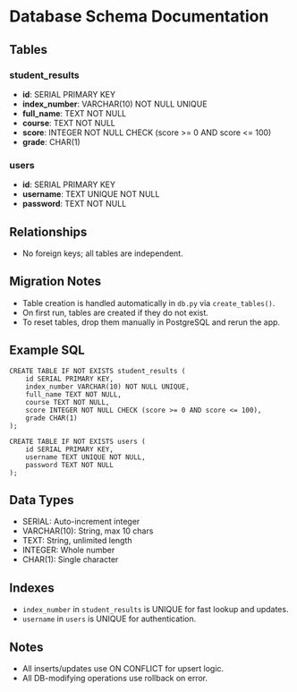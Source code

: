 # Database Schema Documentation

## Tables

### student_results
- **id**: SERIAL PRIMARY KEY
- **index_number**: VARCHAR(10) NOT NULL UNIQUE
- **full_name**: TEXT NOT NULL
- **course**: TEXT NOT NULL
- **score**: INTEGER NOT NULL CHECK (score >= 0 AND score <= 100)
- **grade**: CHAR(1)

### users
- **id**: SERIAL PRIMARY KEY
- **username**: TEXT UNIQUE NOT NULL
- **password**: TEXT NOT NULL

## Relationships
- No foreign keys; all tables are independent.

## Migration Notes
- Table creation is handled automatically in `db.py` via `create_tables()`.
- On first run, tables are created if they do not exist.
- To reset tables, drop them manually in PostgreSQL and rerun the app.

## Example SQL
```
CREATE TABLE IF NOT EXISTS student_results (
    id SERIAL PRIMARY KEY,
    index_number VARCHAR(10) NOT NULL UNIQUE,
    full_name TEXT NOT NULL,
    course TEXT NOT NULL,
    score INTEGER NOT NULL CHECK (score >= 0 AND score <= 100),
    grade CHAR(1)
);

CREATE TABLE IF NOT EXISTS users (
    id SERIAL PRIMARY KEY,
    username TEXT UNIQUE NOT NULL,
    password TEXT NOT NULL
);
```

## Data Types
- SERIAL: Auto-increment integer
- VARCHAR(10): String, max 10 chars
- TEXT: String, unlimited length
- INTEGER: Whole number
- CHAR(1): Single character

## Indexes
- `index_number` in `student_results` is UNIQUE for fast lookup and updates.
- `username` in `users` is UNIQUE for authentication.

## Notes
- All inserts/updates use ON CONFLICT for upsert logic.
- All DB-modifying operations use rollback on error.
